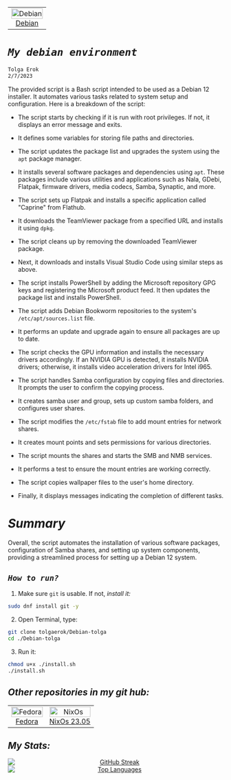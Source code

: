 <div align="left">
  <table style="border-collapse: collapse; width: 100%; border: none;">
    <td align="center" style="border: none;">
        <a href="https://www.debian.org">
          <img src="https://flathub.org/img/distro/debian.svg" alt="Debian" style="width: 100%;">
          <br>Debian
        </a>
      </td>
    </tr>
  </table>
</div>

# *`My debian environment`*
```sh
Tolga Erok
2/7/2023
```

The provided script is a Bash script intended to be used as a Debian 12 installer. It automates various tasks related to system setup and configuration. Here is a breakdown of the script:

- The script starts by checking if it is run with root privileges. If not, it displays an error message and exits.

- It defines some variables for storing file paths and directories.

- The script updates the package list and upgrades the system using the `apt` package manager.

- It installs several software packages and dependencies using `apt`. These packages include various utilities and applications such as Nala, GDebi, Flatpak, firmware drivers, media codecs, Samba, Synaptic, and more.

- The script sets up Flatpak and installs a specific application called "Caprine" from Flathub.
- It downloads the TeamViewer package from a specified URL and installs it using `dpkg`.
- The script cleans up by removing the downloaded TeamViewer package.
- Next, it downloads and installs Visual Studio Code using similar steps as above.
- The script installs PowerShell by adding the Microsoft repository GPG keys and registering the Microsoft product feed. It then updates the package list and installs PowerShell.
- The script adds Debian Bookworm repositories to the system's `/etc/apt/sources.list` file.
- It performs an update and upgrade again to ensure all packages are up to date.
- The script checks the GPU information and installs the necessary drivers accordingly. If an NVIDIA GPU is detected, it installs NVIDIA drivers; otherwise, it installs video acceleration drivers for Intel i965.
- The script handles Samba configuration by copying files and directories. It prompts the user to confirm the copying process.
- It creates samba user and group, sets up custom samba folders, and configures user shares.
- The script modifies the `/etc/fstab` file to add mount entries for network shares.
- It creates mount points and sets permissions for various directories.
- The script mounts the shares and starts the SMB and NMB services.
- It performs a test to ensure the mount entries are working correctly.
- The script copies wallpaper files to the user's home directory.
- Finally, it displays messages indicating the completion of different tasks.

# *Summary*
Overall, the script automates the installation of various software packages, configuration of Samba shares, and setting up system components, providing a streamlined process for setting up a Debian 12 system.

## *`How to run?`*

1. Make sure `git` is usable. If not, *install it:*

```sh
sudo dnf install git -y
```

2. Open Terminal, type:

```sh
git clone tolgaerok/Debian-tolga
cd ./Debian-tolga
```

3. Run it:

```sh
chmod u+x ./install.sh
./install.sh
```
## *Other repositories in my git hub:*

<div align="center">
  <table style="border-collapse: collapse; width: 100%; border: none;">
    <tr>
     <td align="center" style="border: none;">
        <a href="https://github.com/tolgaerok/fedora-tolga">
          <img src="https://flathub.org/img/distro/fedora.svg" alt="Fedora" style="width: 100%;">
          <br>Fedora
        </a>
      </td>
      <td align="center" style="border: none;">
        <a href="https://github.com/tolgaerok/NixOS-tolga">
          <img src="https://flathub.org/img/distro/nixos.svg" alt="NixOs" style="width: 100%;">
          <br>NixOs 23.05
        </a>
      </td>
    </tr>
  </table>
</div>

## *My Stats:*

<div align="center">

<div style="text-align: center;">
  <a href="https://git.io/streak-stats" target="_blank">
    <img src="http://github-readme-streak-stats.herokuapp.com?user=tolgaerok&theme=dark&background=000000" alt="GitHub Streak" style="display: block; margin: 0 auto;">
  </a>
  <div style="text-align: center;">
    <a href="https://github.com/anuraghazra/github-readme-stats" target="_blank">
      <img src="https://github-readme-stats.vercel.app/api/top-langs/?username=tolgaerok&layout=compact&theme=vision-friendly-dark" alt="Top Languages" style="display: block; margin: 0 auto;">
    </a>
  </div>
</div>
</div>
